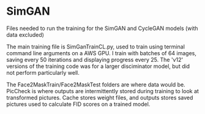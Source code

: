 # SimGAN

Files needed to run the training for the SimGAN and CycleGAN models (with data excluded)

The main training file is SimGanTrainCL.py, used to train using terminal command line arguments on a AWS GPU. I train with batches of 64 images, saving every 50 iterations and displaying progress every 25. The 'v12' versions of the training code was for a larger disciminator model, but did not perform particularly well.

The Face2MaskTrain/Face2MaskTest folders are where data would be.
PicCheck is where outputs are intermittently stored during training to look at transformed pictures.
Cache stores weight files, and outputs stores saved pictures used to calculate FID scores on a trained model.
